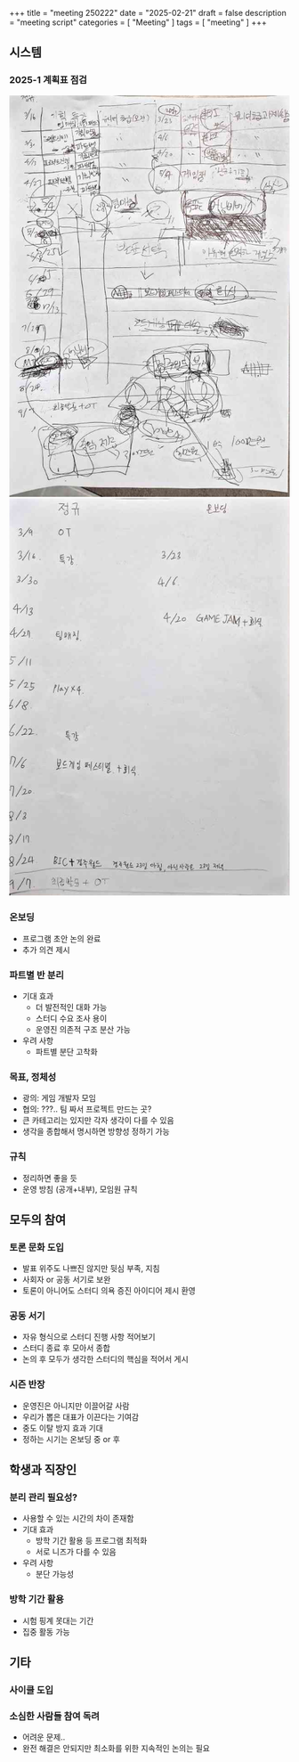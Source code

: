 +++
title = "meeting 250222"
date = "2025-02-21"
draft = false
description = "meeting script"
categories = [
    "Meeting"
]
tags = [
    "meeting"
]
+++

## 시스템

### 2025-1 계획표 점검
![old](plan_old.jpg)
![new](plan_new.jpg)


### 온보딩
* 프로그램 초안 논의 완료
* 추가 의견 제시

### 파트별 반 분리
* 기대 효과
  * 더 발전적인 대화 가능
  * 스터디 수요 조사 용이
  * 운영진 의존적 구조 분산 가능
* 우려 사항
  * 파트별 분단 고착화

### 목표, 정체성
* 광의: 게임 개발자 모임
* 협의: ???.. 팀 짜서 프로젝트 만드는 곳?
* 큰 카테고리는 있지만 각자 생각이 다를 수 있음
* 생각을 종합해서 명시하면 방향성 정하기 가능

### 규칙
* 정리하면 좋을 듯
* 운영 방침 (공개+내부), 모임원 규칙



## 모두의 참여

### 토론 문화 도입
* 발표 위주도 나쁘진 않지만 뒷심 부족, 지침
* 사회자 or 공동 서기로 보완
* 토론이 아니어도 스터디 의욕 증진 아이디어 제시 환영

### 공동 서기
* 자유 형식으로 스터디 진행 사항 적어보기
* 스터디 종료 후 모아서 종합
* 논의 후 모두가 생각한 스터디의 핵심을 적어서 게시


### 시즌 반장
* 운영진은 아니지만 이끌어갈 사람
* 우리가 뽑은 대표가 이끈다는 기여감
* 중도 이탈 방지 효과 기대
* 정하는 시기는 온보딩 중 or 후



## 학생과 직장인

### 분리 관리 필요성?
* 사용할 수 있는 시간의 차이 존재함
* 기대 효과
  * 방학 기간 활용 등 프로그램 최적화
  * 서로 니즈가 다를 수 있음
* 우려 사항
  * 분단 가능성

### 방학 기간 활용
* 시험 핑계 못대는 기간
* 집중 활동 가능



## 기타

### 사이클 도입

### 소심한 사람들 참여 독려
* 어려운 문제..
* 완전 해결은 안되지만 최소화를 위한 지속적인 논의는 필요